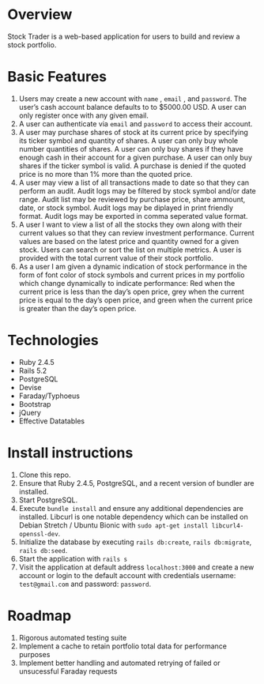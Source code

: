 # Overview

Stock Trader is a web-based application for users to build and review a stock portfolio.

# Basic Features

1. Users may create a new account with `name` , `email` , and `password`. The user’s cash account balance defaults to to $5000.00 USD. A user can only register once with any given email.
2. A user can authenticate via `email` and `password` to access their account.
3. A user may purchase shares of stock at its current price by specifying its ticker symbol and quantity of shares.
A user can only buy whole number quantities of shares.
A user can only buy shares if they have enough cash in their account for a given purchase.
A user can only buy shares if the ticker symbol is valid.
A purchase is denied if the quoted price is no more than 1% more than the quoted price.
4. A user may view a list of all transactions made to date so that
they can perform an audit. Audit logs may be filtered by stock symbol and/or date range. Audit list may be reviewed by purchase price, share ammount, date, or stock symbol. Audit logs may be diplayed in print friendly format. Audit logs may be exported in comma seperated value format.
5. A user I want to view a list of all the stocks they own along with their current values so that they can review investment performance.
Current values are based on the latest price and quantity owned for a
given stock. Users can search or sort the list on multiple metrics. A user is provided with the total current value of their stock portfolio.
6. As a user I am given a dynamic indication of stock performance in the form of font color of stock symbols and current prices in my
portfolio which change dynamically to indicate performance: Red when the current price is less than the day’s open price, grey when the current price is equal to the day’s open price, and green when the current price is greater than the day’s open price.

# Technologies

* Ruby 2.4.5
* Rails 5.2
* PostgreSQL
* Devise
* Faraday/Typhoeus
* Bootstrap
* jQuery
* Effective Datatables

# Install instructions

1. Clone this repo.
2. Ensure that Ruby 2.4.5, PostgreSQL, and a recent version of bundler are installed.
3. Start PostgreSQL.
4. Execute `bundle install` and ensure any additional dependencies are installed. Libcurl is one notable dependency which can be installed on Debian Stretch / Ubuntu Bionic with `sudo apt-get install libcurl4-openssl-dev`.
5. Initialize the database by executing `rails db:create`, `rails db:migrate`, `rails db:seed`.
6. Start the application with `rails s`
7. Visit the application at default address `localhost:3000` and create a new account or login to the default account with credentials username: `test@gmail.com` and password: `password`.

# Roadmap

1. Rigorous automated testing suite
2. Implement a cache to retain portfolio total data for performance purposes
3. Implement better handling and automated retrying of failed or unsucessful Faraday requests